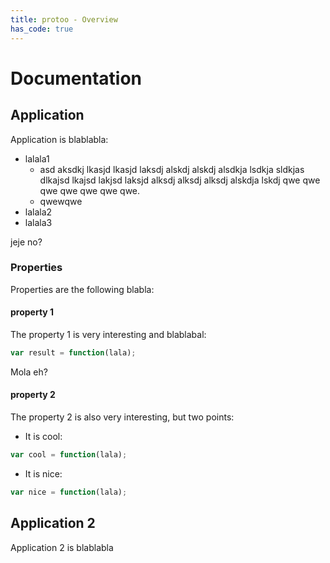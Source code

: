 ```yaml
---
title: protoo - Overview
has_code: true
---
```


# Documentation


## Application

Application is blablabla:

* lalala1
  * asd aksdkj lkasjd lkasjd laksdj alskdj alskdj alsdkja lsdkja sldkjas dlkajsd lkajsd lakjsd laksjd alksdj alksdj alksdj alskdja lskdj qwe qwe qwe qwe qwe qwe qwe.
  * qwewqwe
* lalala2
* lalala3

jeje no?


### Properties

Properties are the following blabla:

<section markdown='1'>

#### property 1

The property 1 is very interesting and blablabal:

```javascript
var result = function(lala);
```

Mola eh?


#### property 2

The property 2 is also very interesting, but two points:

* It is cool:

```javascript
var cool = function(lala);
```

* It is nice:

```javascript
var nice = function(lala);
```

</section>


## Application 2

Application 2 is blablabla
